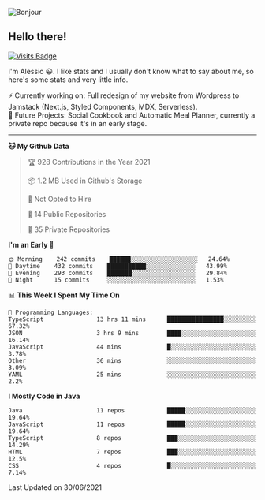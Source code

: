 ![Bonjour](https://i.redd.it/ayih4qogh2a51.png)

## Hello there!
[![Visits Badge](https://badges.pufler.dev/visits/PandaSekh/PandaSekh)](https://alessiofranceschi.me)

I'm Alessio 😀. I like stats and I usually don't know what to say about me, so here's some stats and very little info.

⚡ Currently working on: Full redesign of my website from Wordpress to Jamstack (Next.js, Styled Components, MDX, Serverless).  
🤔 Future Projects: Social Cookbook and Automatic Meal Planner, currently a private repo because it's in an early stage.

---

<!--START_SECTION:waka-->
**🐱 My Github Data** 

> 🏆 928 Contributions in the Year 2021
 > 
> 📦 1.2 MB Used in Github's Storage 
 > 
> 🚫 Not Opted to Hire
 > 
> 📜 14 Public Repositories 
 > 
> 🔑 35 Private Repositories  
 > 
**I'm an Early 🐤** 

```text
🌞 Morning    242 commits    ██████░░░░░░░░░░░░░░░░░░░   24.64% 
🌆 Daytime    432 commits    ███████████░░░░░░░░░░░░░░   43.99% 
🌃 Evening    293 commits    ███████░░░░░░░░░░░░░░░░░░   29.84% 
🌙 Night      15 commits     ░░░░░░░░░░░░░░░░░░░░░░░░░   1.53%

```


📊 **This Week I Spent My Time On** 

```text
💬 Programming Languages: 
TypeScript               13 hrs 11 mins      ████████████████░░░░░░░░░   67.32% 
JSON                     3 hrs 9 mins        ████░░░░░░░░░░░░░░░░░░░░░   16.14% 
JavaScript               44 mins             █░░░░░░░░░░░░░░░░░░░░░░░░   3.78% 
Other                    36 mins             ░░░░░░░░░░░░░░░░░░░░░░░░░   3.09% 
YAML                     25 mins             ░░░░░░░░░░░░░░░░░░░░░░░░░   2.2%

```

**I Mostly Code in Java** 

```text
Java                     11 repos            █████░░░░░░░░░░░░░░░░░░░░   19.64% 
JavaScript               11 repos            █████░░░░░░░░░░░░░░░░░░░░   19.64% 
TypeScript               8 repos             ███░░░░░░░░░░░░░░░░░░░░░░   14.29% 
HTML                     7 repos             ███░░░░░░░░░░░░░░░░░░░░░░   12.5% 
CSS                      4 repos             █░░░░░░░░░░░░░░░░░░░░░░░░   7.14%

```



 Last Updated on 30/06/2021
<!--END_SECTION:waka-->
